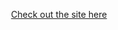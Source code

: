 <p align="center">
    <a href="https://kammysay.github.io/">
    <p align="center">Check out the site here</p>
    </a>
</p>